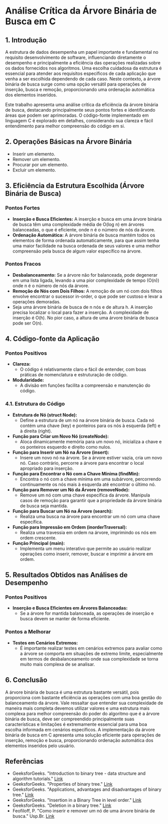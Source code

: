 # Análise Crítica da Árvore Binária de Busca em C

## 1. Introdução

A estrutura de dados desempenha um papel importante e fundamental no requisito desenvolvimento de software, influenciando diretamente o desempenho e principalmente a eficiência das operações realizadas sobre os dados fornecidos nos algoritmos. Uma escolha cuidadosa da estrutura é essencial para atender aos requisitos específicos de cada aplicação que venha a ser escolhida dependendo de cada caso. Neste contexto, a árvore binária de busca surge como uma opção versátil para operações de inserção, busca e remoção, proporcionando uma ordenação automática dos elementos inseridos. 

Este trabalho apresenta uma análise crítica da eficiência da árvore binária de busca, destacando principalmente seus pontos fortes e identificando áreas que podem ser aprimoradas. O código-fonte implementado em linguagem C é explorado em detalhes, considerando sua clareza e fácil entendimento para melhor compreensão do código em si. 


## 2. Operações Básicas na Árvore Binária

- Inserir um elemento.
- Remover um elemento.
- Procurar por um elemento.
- Excluir um elemento.

## 3. Eficiência da Estrutura Escolhida (Árvore Binária de Busca)

### Pontos Fortes

- **Inserção e Busca Eficientes:** A inserção e busca em uma árvore binária de busca têm uma complexidade média de O(log n) em árvores balanceadas, o que é eficiente, onde n é o número de nós da árvore.
- **Ordenação Automática:** A árvore binária de busca mantém todos os elementos de forma ordenada automaticamente, para que assim tenha uma maior facilidade na busca ordenada de seus valores e uma melhor compreensão pela busca de algum valor específico na árvore. 


### Pontos Fracos

- **Desbalanceamento:** Se a árvore não for balanceada, pode degenerar em uma lista ligada, levando a uma pior complexidade de tempo (O(n)) onde n é o número de nós da árvore.
- **Remoção de Nós com Dois Filhos:** A remoção de um nó com dois filhos envolve encontrar o sucessor in-order, o que pode ser custoso e levar a operações demoradas.
- Seja uma árvore binária de busca de n nós e de altura h. A inserção precisa localizar o local para fazer a inserção. A complexidade de inserção é O(h). No pior caso, a altura de uma árvore binária de busca pode ser O(n).

## 4. Código-fonte da Aplicação

### Pontos Positivos

- **Clareza:**
  - O código é relativamente claro e fácil de entender, com boas práticas de nomenclatura e estruturação de código.
- **Modularidade:**
  - A divisão em funções facilita a compreensão e manutenção do código.

### 4.1. Estrutura do Código

- **Estrutura de Nó (struct Node):**
  - Define a estrutura de um nó na árvore binária de busca. Cada nó contém uma chave (key) e ponteiros para os nós à esquerda (left) e à direita (right).
- **Função para Criar um Novo Nó (createNode):**
  - Aloca dinamicamente memória para um novo nó, inicializa a chave e os ponteiros esquerdo e direito como nulos.
- **Função para Inserir um Nó na Árvore (insert):**
  - Insere um novo nó na árvore. Se a árvore estiver vazia, cria um novo nó. Caso contrário, percorre a árvore para encontrar o local apropriado para inserção.
- **Função para Encontrar o Nó com a Chave Mínima (findMin):**
  - Encontra o nó com a chave mínima em uma subárvore, percorrendo continuamente os nós mais à esquerda até encontrar o último nó.
- **Função para Remover um Nó da Árvore (removeNode):**
  - Remove um nó com uma chave específica da árvore. Manipula casos de remoção para garantir que a propriedade da árvore binária de busca seja mantida.
- **Função para Buscar um Nó na Árvore (search):**
  - Realiza uma busca na árvore para encontrar um nó com uma chave específica.
- **Função para Impressão em Ordem (inorderTraversal):**
  - Realiza uma travessia em ordem na árvore, imprimindo os nós em ordem crescente.
- **Função Principal (main):**
  - Implementa um menu interativo que permite ao usuário realizar operações como inserir, remover, buscar e imprimir a árvore em ordem.

## 5. Resultados Obtidos nas Análises de Desempenho

### Pontos Positivos

- **Inserção e Busca Eficientes em Árvores Balanceadas:**
  - Se a árvore for mantida balanceada, as operações de inserção e busca devem se manter de forma eficiente.

### Pontos a Melhorar

- **Testes em Cenários Extremos:**
  - É importante realizar testes em cenários extremos para avaliar como a árvore se comporta em situações de extremo limite, especialmente em termos de desbalanceamento onde sua complexidade se torna muito mais complexa de se analisar.

## 6. Conclusão 

A árvore binária de busca é uma estrutura bastante versátil, pois proporciona com bastante eficiência as operações com uma boa gestão do balanceamento da árvore. Vale ressaltar que entender sua complexidade de maneira mais completa devemos utilizar valores e uma estrutura mais complexa para melhor compreensão do poder do algoritmo que é a árvore binária de busca, deve ser compreendido principalmente suas características e limitações é extremamente essencial para uma boa escolha informada em cenários específicos. A implementação da árvore binária de busca em C apresenta uma solução eficiente para operações de inserção, remoção e busca, proporcionando ordenação automática dos elementos inseridos pelo usuário.



## Referências

- GeeksforGeeks. "Introduction to binary tree - data structure and algorithm tutorials." [Link](https://www.geeksforgeeks.org/introduction-to-binary-tree-data-structure-and-algorithm-tutorials/?ref=lbp)
- GeeksforGeeks. "Properties of binary tree." [Link](https://www.geeksforgeeks.org/properties-of-binary-tree/?ref=lbp)
- GeeksforGeeks. "Applications, advantages and disadvantages of binary tree." [Link](https://www.geeksforgeeks.org/applications-advantages-and-disadvantages-of-binary-tree/?ref=lbp)
- GeeksforGeeks. "Insertion in a Binary Tree in level order." [Link](https://www.geeksforgeeks.org/insertion-in-a-binary-tree-in-level-order/?ref=lbp)
- GeeksforGeeks. "Deletion in a binary tree." [Link](https://www.geeksforgeeks.org/deletion-binary-tree/?ref=lbp)
- Feofiloff, P. "Como inserir e remover um nó de uma árvore binária de busca." Usp.Br. [Link](https://www.ime.usp.br/~pf/algoritmos/aulas/binst.html)

